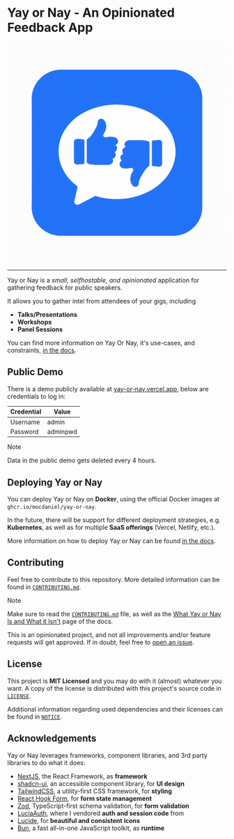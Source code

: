 # Yay or Nay - An Opinionated Feedback App

![Yay or Nay logo](src/app/favicon.ico)

---

Yay or Nay is a _small, selfhostable, and opinionated_ application for gathering feedback for public speakers.

It allows you to gather intel from attendees of your gigs, including

- **Talks/Presentations**
- **Workshops**
- **Panel Sessions**

You can find more information on Yay Or Nay, it's use-cases, and constraints,
[in the docs](https://mocdaniel.github.io/yay-or-nay).

## Public Demo

There is a demo publicly available at [yay-or-nay.vercel.app](https://yay-or-nay.vercel.app), below are credentials
to log in:

| Credential | Value    |
| ---------- | -------- |
| Username   | admin    |
| Password   | adminpwd |

> [!NOTE]
> Data in the public demo gets deleted every 4 hours.

## Deploying Yay or Nay

You can deploy Yay or Nay on **Docker**, using the official Docker images at `ghcr.io/mocdaniel/yay-or-nay`.

In the future, there will be support for different deployment strategies, e.g. **Kubernetes**, as well as for
multiple **SaaS offerings** (Vercel, Netlify, etc.).

More information on how to deploy Yay or Nay can be found [in the docs](https://mocdaniel.github.io/yay-or-nay/deploy).

## Contributing

Feel free to contribute to this repository. More detailed information can be found in [`CONTRIBUTING.md`](./CONTRIBUTING.md).

> [!NOTE]
> Make sure to read the [`CONTRIBUTING.md`](./CONTRIBUTING.md) file, as well as the [What Yay or Nay Is and What it Isn't](https://mocdaniel.github.io/yay-or-nay/what-is-yay-or-nay) page of the docs.
>
> This is an opinionated project, and not all improvements and/or feature requests will get approved. If in doubt,
> feel free to [open an issue](https://github.com/mocdaniel/yay-or-nay/issues/new).

## License

This project is **MIT Licensed** and you may do with it (almost) whatever you want. A copy of the license is
distributed with this project's source code in [`LICENSE`](./LICENSE).

Additional information regarding used dependencies and their licenses can be found in [`NOTICE`](./NOTICE).

## Acknowledgements

Yay or Nay leverages frameworks, component libraries, and 3rd party libraries to do what it does:

- [NextJS](https://nextjs.org), the React Framework, as **framework**
- [shadcn-ui](https://ui.shadcn.com), an accessible component library, for **UI design**
- [TailwindCSS](https://tailwindcss.com), a utility-first CSS framework, for **styling**
- [React Hook Form](https://react-hook-form.com/), for **form state management**
- [Zod](https://zod.dev/), TypeScript-first schema validation, for **form validation**
- [LuciaAuth](https://lucia-auth.com/), where I vendored **auth and session code** from
- [Lucide](https://lucide.dev/), for **beautiful and consistent icons**
- [Bun](https://bun.sh), a fast all-in-one JavaScript toolkit, as **runtime**
